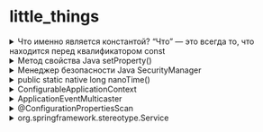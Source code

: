 # little_things

<details>
  <summary> Что именно является константой? “Что” — это всегда то, что находится перед квалификатором const </summary>

## int const*(лучше) и const int * это указатель на константный инт

Это означает, что объявляемая переменная является указателем, указывающим на постоянное целое число. По сути, это означает, что указатель указывает на значение, которое не следует изменять. Квалификатор ```const``` не влияет на указатель в этом сценарии, поэтому указатель может указывать на какой-либо другой адрес.
```c
int main()
{
    const int q = 5;
    printf("First const int q is %d\n", q);
    printf("Address of q: %p\n", &q);
    printf("------------------------");
    printf("\n");
    int const* p = &q;
    printf("Second const* p itself is nothing %ls\n", p);
    printf("\n");
    printf("Second const* p after turn to 5(printed as *p): %d\n", *p);
    printf("Address of p: %p\n", &p);
    printf("------------------------");
    printf("\n");
    //Compilation error  
    //*p = 7;
  
    const int q2 = 7;
    printf("Third const int q2 is %d\n", q2);
    printf("Address of q2: %p\n", &q2);
    //Valid
    p = &q2; 
    printf("Third const* p after turn to 7(printed as *p): %d\n", *p);
    printf("Third const* p itself is nothing %ls\n", p);
    printf("\n");
    printf("Address of p: %p\n", &p);
      
    return 0;
}
```
![Screenshot from 2022-05-06 11-58-41](https://user-images.githubusercontent.com/84707645/167103544-74c852e3-00dd-4a8c-8625-37350317c481.png)

## int *const это константный указатель на int
```c
int main()
{
    int a = 5, b = 10, c = 15;

	const int* foo;
	// pointer to constant int.
	foo = &a;
	// assignment to where foo points to.

	/* dummy statement*/
	*foo = 6;
	// the value of a can´t get changed through the pointer.

	foo = &b;
	// the pointer foo can be changed.



	int *const bar = &c;
	// constant pointer to int 
	// note, you actually need to set the pointer 
	// here because you can't change it later ;)

	*bar = 16;            // the value of c can be changed through the pointer.    

	/* dummy statement*/
	bar = &a;             // not possible because bar is a constant pointer.  
}
```


## const int* const и int const* const — константный указатель на константное целое число
Это означает, что объявляемая переменная является константным указателем, указывающим на 		постоянное целое число. По сути, это означает, что постоянный указатель указывает на постоянное 	значение. Следовательно, ни указатель не должен указывать на новый адрес, ни значение, на которое 	указывает указатель, не должно изменяться.
Первое ключевое слово const может находиться в любой части типа данных, поэтому const int* const 	эквивалентно int const* const.
</details>



<details>
  <summary> Метод свойства Java setProperty() </summary>
	
	
Метод setProperty() используется для установки заданного элемента значения (val_ele), связанного с заданным ключевым элементом (key_ele), когда ни один элемент значения не связан ранее, в противном случае он заменяет старое значение заданным значением для данного ключа этого свойства.

```public Object setProperty(String key, String value)```

Строка key_ele — представляет ключевой элемент, для которого должно быть установлено значение.
	
Строка val_ele — представляет элемент значения для данного ключа.

Тип возвращаемого значения метода — Object , он возвращает старое значение, связанное с данным ключом, если он существует, в противном случае он возвращает null.

```java
import java.io.*;
import java.util.*;

public class SetPropertyOfProperties {
	public static void main(String arg[]) throws Exeption {
	Properties prop = new Properties();
	prop.put("10", "C");
	prop.put("20", "C++");
	prop.put("30", "JAVA");
	prop.put("40", "PHP");
	prop.put("50", "SDFC");
	
	Object ob = prop.setProperty("20", "OOPS")
	
	System.out.println("prop.setProperty(20, OOPS): " + ob);
	
	prop.list(System.out);
	}
}
```

```
prop.setProperty(20, OOPS): C++
--listing properties--
50=SFDC
40=PHP
30=JAVA
20=OOPS
10=C
```
	
</details>

<details>
  <summary> Менеджер безопасности Java SecurityManager </summary>
  
SecurityManager — это механизм управления безопасностью, предоставляемый java, который можно использовать для контроля разрешений на некоторые операции каждого из наших классов.

При запуске неизвестной Java-программы в программе может быть вредоносный код (удаление системных файлов, перезагрузка системы и т. д.) Для того чтобы запуск вредоносного кода не повлиял на систему, необходимо контролировать разрешения запущенного кода. В это время необходимо включить Java Security Manager.

Например, если в сервлете tomcat есть такой код, как System.exit(), то будет отправлен запрос, который приведет к выключению нашей виртуальной машины, и tomcat тоже будет закрыт. мы можем установить разрешения. , потому что в методе System.exit() он будет проверять, есть ли у вызываемого класса разрешение, и если разрешения нет, ему будет отказано.
	
</details>


<details>
  <summary> public static native long nanoTime() </summary>
	
  Возвращает текущее значение источника времени с высоким разрешением работающей виртуальной машины Java в наносекундах.
	
  ```
  For example, to measure how long some code takes to execute:
 	long startTime = System.nanoTime();  
	// ... the code being measured ...  
	long elapsedNanos = System.nanoTime() - startTime;
  ```
	
System.nanoTime() основан на тактовом цикле ядра процессора, и время его запуска неизвестно, в интернете есть статья о том, что оно рассчитывается от времени запуска ядра процессора, есть скрытые опасности в использовании System.nanoTime() для измерения времени. Например, при работе на многоядерном процессоре разные вызовы могут получать время разных ядер и время запуска различных ядер многоядерного процессора Вероятно, не совсем согласованно, что может привести к ошибкам синхронизации.
	
</details>

<details>
  <summary> ConfigurableApplicationContext </summary>
	
ApplicationContext определяет базовые спецификации расширенных контейнеров, это главный интерфейс спринга, описывающий контейнер внедрения зависимостей. Фактически, он не наследует напрямую базовый контейнер BeanFactory. Видно, что прямой родительский интерфейс ApplicationContext значительно расширяет BeanFactory, в том числе:

Регистрация и публикация событий
Парсинг сообщений
Парсинг ресурсов
Hierarchical Bean Factory
Listener
Благодаря вышеприведенному расширению мы можем в основном узнать характеристики расширенного контейнера IOC(Инверсия управления (англ. Inversion of Control, IoC)), что также является ключевой частью изучения всего контейнера ApplicationContext.
	

![image](https://user-images.githubusercontent.com/84707645/190183639-132fd544-b34f-4dba-9390-94c16d164f68.png)
	
1. [ApplicationContext](https://blog.csdn.net/ligel136738/article/details/113533132?ops_request_misc=%257B%2522request%255Fid%2522%253A%2522166316207716782388017187%2522%252C%2522scm%2522%253A%252220140713.130102334..%2522%257D&request_id=166316207716782388017187&biz_id=0&utm_medium=distribute.pc_search_result.none-task-blog-2~all~top_click~default-1-113533132-null-null.142^v47^pc_rank_34_default_2,201^v3^control_1&utm_term=ConfigurableApplicationContext&spm=1018.2226.3001.4187)
- Inherited from ListableBeanFactory interface: factory methods for accessing application components
	
- Inherited from the ResourceLoader interface: load file resources in a generic way
	
- Inherited from the ApplicationEventPublisher interface: registering and publishing events
	
- Inherited from the MessageSource interface: process messages, support internationalization

Определенный из контекста родительского приложения всегда будет иметь приоритет в дочернем контексте.

2. ConfigurableApplicationContext

ConfigurableApplicationContext является подклассом ApplicationContext, и основная задача этого интерфейса — настроить функцию контекста приложения.

[Дополнительно](https://blog.csdn.net/ligel136738/article/details/113448427)

</details>

<details>
  <summary> ApplicationEventMulticaster </summary>
ApplicationEventMulticaster — это интерфейс трансляции событий в spring, который отвечает за трансляцию и публикацию событий.

Если внутри контейнера есть bean-компонент с именем applicationEventMulticaster, это устанавливает этот bean-компонент в качестве распространителя событий в контексте.
	
Если в контейнере нет компонента, он будет по умолчанию SimpleApplicationEventMulticaster.

</details> 


<details>
  <summary> @ConfigurationPropertiesScan </summary>
В проектах SpringBoot нам часто нужно привязать некоторые элементы конфигурации с определенными префиксами к классу конфигурации. В настоящее время мы можем использовать @EnableConfigurationPropertiesаннотацию @ConfigurationPropertiesдля достижения. Аннотации также добавлены в SpringBoot 2.2.0 @ConfigurationPropertiesScan, чтобы помочь нам упростить регистрацию класса конфигурации как Bean. Далее в основном объясняется использование и реализация исходного кода этих трех аннотаций.
	
Существуют следующие элементы конфигурации, которые мы используем @ConfigurationProperties и @EnableConfigurationProperties чтобы привязать их к классам конфигурации, и эти классы конфигурации будут фактически зарегистрированы как bean-компоненты.

</details> 

<details>
  <summary> org.springframework.stereotype.Service </summary>
org.springframework.stereotype.Service — это аннотация Spring, используемая для обозначения компонентов бизнес-уровня (службы).
Отмеченный компонент должен иметь такую конфигурацию в конфигурационном файле 
```java
	< context : component-scan base-package = " имя пакета" > < /context:component-scan > 
```

Также может указывать на то, что класс является «Фасадом бизнес-службы» (в смысле шаблонов Core J2EE) или чем-то подобным. Эта аннотация является стереотипом общего назначения, и отдельные группы могут сузить свою семантику и использовать ее по мере необходимости.
</details>
